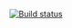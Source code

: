 [![Build status](https://ci.appveyor.com/api/projects/status/ebqex0o40go499is?svg=true)](https://ci.appveyor.com/project/Ekaterina5885/dz-1-2-appveyor-n)